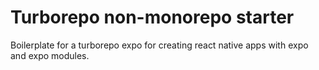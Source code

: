 # Turborepo non-monorepo starter

Boilerplate for a turborepo expo for creating react native apps with expo and expo modules.
